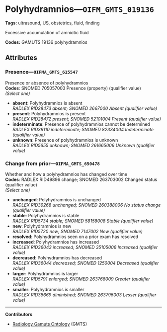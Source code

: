 # Polyhydramnios—`OIFM_GMTS_019136`

**Tags:** ultrasound, US, obstetrics, fluid, finding

Excessive accumulation of amniotic fluid

**Codes:** GAMUTS 19136 polyhydramnios

## Attributes

### Presence—`OIFMA_GMTS_615547`

Presence or absence of polyhydramnios  
**Codes**: SNOMED 705057003 Presence (property) (qualifier value)  
*(Select one)*

- **absent**: Polyhydramnios is absent  
_RADLEX RID28473 absent; SNOMED 2667000 Absent (qualifier value)_
- **present**: Polyhydramnios is present  
_RADLEX RID28472 present; SNOMED 52101004 Present (qualifier value)_
- **indeterminate**: Presence of polyhydramnios cannot be determined  
_RADLEX RID39110 indeterminate; SNOMED 82334004 Indeterminate (qualifier value)_
- **unknown**: Presence of polyhydramnios is unknown  
_RADLEX RID5655 unknown; SNOMED 261665006 Unknown (qualifier value)_

### Change from prior—`OIFMA_GMTS_650478`

Whether and how a polyhydramnios has changed over time  
**Codes**: RADLEX RID49896 change; SNOMED 263703002 Changed status (qualifier value)  
*(Select one)*

- **unchanged**: Polyhydramnios is unchanged  
_RADLEX RID39268 unchanged; SNOMED 260388006 No status change (qualifier value)_
- **stable**: Polyhydramnios is stable  
_RADLEX RID5734 stable; SNOMED 58158008 Stable (qualifier value)_
- **new**: Polyhydramnios is new  
_RADLEX RID5720 new; SNOMED 7147002 New (qualifier value)_
- **resolved**: Polyhydramnios seen on a prior exam has resolved  
- **increased**: Polyhydramnios has increased  
_RADLEX RID36043 increased; SNOMED 35105006 Increased (qualifier value)_
- **decreased**: Polyhydramnios has decreased  
_RADLEX RID36044 decreased; SNOMED 1250004 Decreased (qualifier value)_
- **larger**: Polyhydramnios is larger  
_RADLEX RID5791 enlarged; SNOMED 263768009 Greater (qualifier value)_
- **smaller**: Polyhydramnios is smaller  
_RADLEX RID38669 diminished; SNOMED 263796003 Lesser (qualifier value)_

---

**Contributors**

- [Radiology Gamuts Ontology](https://gamuts.net/) (GMTS)
